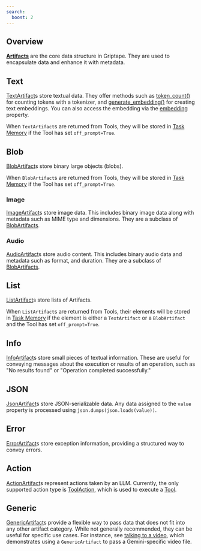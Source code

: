 ```yaml
---
search:
  boost: 2 
---
```


## Overview

**[Artifacts](../../reference/griptape/artifacts/base_artifact.md)** are the core data structure in Griptape. They are used to encapsulate data and enhance it with metadata.

## Text

[TextArtifact](../../reference/griptape/artifacts/text_artifact.md)s store textual data. They offer methods such as [token_count()](../../reference/griptape/artifacts/text_artifact.md#griptape.artifacts.text_artifact.TextArtifact.token_count) for counting tokens with a tokenizer, and [generate_embedding()](../../reference/griptape/artifacts/text_artifact.md#griptape.artifacts.text_artifact.TextArtifact.generate_embedding) for creating text embeddings. You can also access the embedding via the [embedding](../../reference/griptape/artifacts/text_artifact.md#griptape.artifacts.text_artifact.TextArtifact.embedding) property.

When `TextArtifact`s are returned from Tools, they will be stored in [Task Memory](../../griptape-framework/structures/task-memory.md) if the Tool has set `off_prompt=True`.

## Blob

[BlobArtifact](../../reference/griptape/artifacts/blob_artifact.md)s store binary large objects (blobs).

When `BlobArtifact`s are returned from Tools, they will be stored in [Task Memory](../../griptape-framework/structures/task-memory.md) if the Tool has set `off_prompt=True`.

### Image

[ImageArtifact](../../reference/griptape/artifacts/image_artifact.md)s store image data. This includes binary image data along with metadata such as MIME type and dimensions. They are a subclass of [BlobArtifacts](#blob).

### Audio

[AudioArtifact](../../reference/griptape/artifacts/audio_artifact.md)s store audio content. This includes binary audio data and metadata such as format, and duration. They are a subclass of [BlobArtifacts](#blob).

## List

[ListArtifact](../../reference/griptape/artifacts/list_artifact.md)s store lists of Artifacts.

When `ListArtifact`s are returned from Tools, their elements will be stored in [Task Memory](../../griptape-framework/structures/task-memory.md) if the element is either a `TextArtifact` or a `BlobArtifact` and the Tool has set `off_prompt=True`.

## Info

[InfoArtifact](../../reference/griptape/artifacts/info_artifact.md)s store small pieces of textual information. These are useful for conveying messages about the execution or results of an operation, such as "No results found" or "Operation completed successfully."

## JSON

[JsonArtifact](../../reference/griptape/artifacts/json_artifact.md)s store JSON-serializable data. Any data assigned to the `value` property is processed using `json.dumps(json.loads(value))`.

## Error

[ErrorArtifact](../../reference/griptape/artifacts/error_artifact.md)s store exception information, providing a structured way to convey errors.

## Action

[ActionArtifact](../../reference/griptape/artifacts/action_artifact.md)s represent actions taken by an LLM. Currently, the only supported action type is [ToolAction](../../reference/griptape/common/actions/tool_action.md), which is used to execute a [Tool](../../griptape-framework/tools/index.md).

## Generic

[GenericArtifact](../../reference/griptape/artifacts/generic_artifact.md)s provide a flexible way to pass data that does not fit into any other artifact category. While not generally recommended, they can be useful for specific use cases. For instance, see [talking to a video](../../examples/talk-to-a-video.md), which demonstrates using a `GenericArtifact` to pass a Gemini-specific video file.
